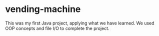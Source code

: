 # vending-machine
This was my first Java project, applying what we have learned. We used OOP concepts and file I/O to complete the project. 

